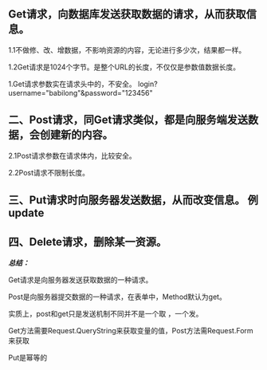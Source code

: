 ## Get请求，向数据库发送获取数据的请求，从而获取信息。

1.1不做修、改、增数据，不影响资源的内容，无论进行多少次，结果都一样。

1.2Get请求是1024个字节。是整个URL的长度，不仅仅是参数值数据长度。

1.Get请求参数实在请求头中的，不安全。  login?username="babilong"&password="123456"

 

## 二、Post请求，同Get请求类似，都是向服务端发送数据，会创建新的内容。

2.1Post请求参数在请求体内，比较安全。

2.2Post请求不限制长度。

 

## 三、Put请求时向服务器发送数据，从而改变信息。 例 update

 

## 四、Delete请求，删除某一资源。

***总结：***

Get请求是向服务器发送获取数据的一种请求。

Post是向服务器提交数据的一种请求，在表单中，Method默认为get。

实质上，post和get只是发送机制不同并不是一个取 ，一个发。

Get方法需要Request.QueryString来获取变量的值，Post方法需Request.Form来获取

Put是幂等的
